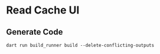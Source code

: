 # Read Cache UI


## Generate Code
    dart run build_runner build --delete-conflicting-outputs
    
